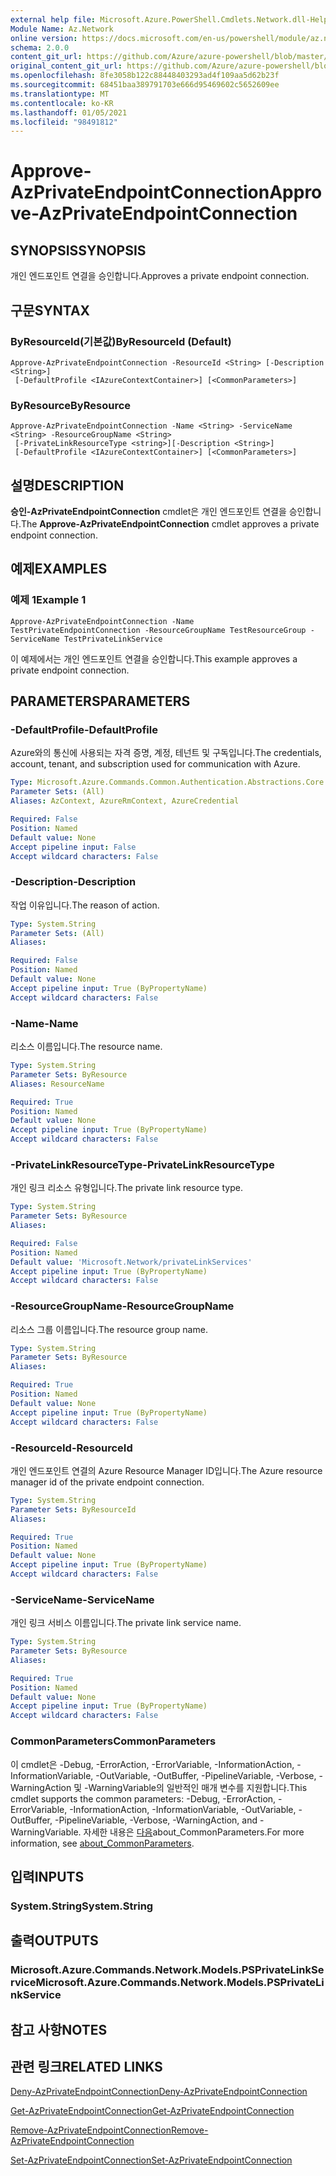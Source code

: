 ```yaml
---
external help file: Microsoft.Azure.PowerShell.Cmdlets.Network.dll-Help.xml
Module Name: Az.Network
online version: https://docs.microsoft.com/en-us/powershell/module/az.network/approve-azprivateendpointconnection
schema: 2.0.0
content_git_url: https://github.com/Azure/azure-powershell/blob/master/src/Network/Network/help/Approve-AzPrivateEndpointConnection.md
original_content_git_url: https://github.com/Azure/azure-powershell/blob/master/src/Network/Network/help/Approve-AzPrivateEndpointConnection.md
ms.openlocfilehash: 8fe3058b122c88448403293ad4f109aa5d62b23f
ms.sourcegitcommit: 68451baa389791703e666d95469602c5652609ee
ms.translationtype: MT
ms.contentlocale: ko-KR
ms.lasthandoff: 01/05/2021
ms.locfileid: "98491812"
---
```

# <span data-ttu-id="dbcc5-101">Approve-AzPrivateEndpointConnection</span><span class="sxs-lookup"><span data-stu-id="dbcc5-101">Approve-AzPrivateEndpointConnection</span></span>

## <span data-ttu-id="dbcc5-102">SYNOPSIS</span><span class="sxs-lookup"><span data-stu-id="dbcc5-102">SYNOPSIS</span></span>
<span data-ttu-id="dbcc5-103">개인 엔드포인트 연결을 승인합니다.</span><span class="sxs-lookup"><span data-stu-id="dbcc5-103">Approves a private endpoint connection.</span></span>

## <span data-ttu-id="dbcc5-104">구문</span><span class="sxs-lookup"><span data-stu-id="dbcc5-104">SYNTAX</span></span>

### <span data-ttu-id="dbcc5-105">ByResourceId(기본값)</span><span class="sxs-lookup"><span data-stu-id="dbcc5-105">ByResourceId (Default)</span></span>
```
Approve-AzPrivateEndpointConnection -ResourceId <String> [-Description <String>]
 [-DefaultProfile <IAzureContextContainer>] [<CommonParameters>]
```

### <span data-ttu-id="dbcc5-106">ByResource</span><span class="sxs-lookup"><span data-stu-id="dbcc5-106">ByResource</span></span>
```
Approve-AzPrivateEndpointConnection -Name <String> -ServiceName <String> -ResourceGroupName <String>
 [-PrivateLinkResourceType <string>][-Description <String>]
 [-DefaultProfile <IAzureContextContainer>] [<CommonParameters>]
```

## <span data-ttu-id="dbcc5-107">설명</span><span class="sxs-lookup"><span data-stu-id="dbcc5-107">DESCRIPTION</span></span>
<span data-ttu-id="dbcc5-108">**승인-AzPrivateEndpointConnection** cmdlet은 개인 엔드포인트 연결을 승인합니다.</span><span class="sxs-lookup"><span data-stu-id="dbcc5-108">The **Approve-AzPrivateEndpointConnection** cmdlet approves a private endpoint connection.</span></span>

## <span data-ttu-id="dbcc5-109">예제</span><span class="sxs-lookup"><span data-stu-id="dbcc5-109">EXAMPLES</span></span>

### <span data-ttu-id="dbcc5-110">예제 1</span><span class="sxs-lookup"><span data-stu-id="dbcc5-110">Example 1</span></span>
```
Approve-AzPrivateEndpointConnection -Name TestPrivateEndpointConnection -ResourceGroupName TestResourceGroup -ServiceName TestPrivateLinkService
```

<span data-ttu-id="dbcc5-111">이 예제에서는 개인 엔드포인트 연결을 승인합니다.</span><span class="sxs-lookup"><span data-stu-id="dbcc5-111">This example approves a private endpoint connection.</span></span>

## <span data-ttu-id="dbcc5-112">PARAMETERS</span><span class="sxs-lookup"><span data-stu-id="dbcc5-112">PARAMETERS</span></span>

### <span data-ttu-id="dbcc5-113">-DefaultProfile</span><span class="sxs-lookup"><span data-stu-id="dbcc5-113">-DefaultProfile</span></span>
<span data-ttu-id="dbcc5-114">Azure와의 통신에 사용되는 자격 증명, 계정, 테넌트 및 구독입니다.</span><span class="sxs-lookup"><span data-stu-id="dbcc5-114">The credentials, account, tenant, and subscription used for communication with Azure.</span></span>

```yaml
Type: Microsoft.Azure.Commands.Common.Authentication.Abstractions.Core.IAzureContextContainer
Parameter Sets: (All)
Aliases: AzContext, AzureRmContext, AzureCredential

Required: False
Position: Named
Default value: None
Accept pipeline input: False
Accept wildcard characters: False
```

### <span data-ttu-id="dbcc5-115">-Description</span><span class="sxs-lookup"><span data-stu-id="dbcc5-115">-Description</span></span>
<span data-ttu-id="dbcc5-116">작업 이유입니다.</span><span class="sxs-lookup"><span data-stu-id="dbcc5-116">The reason of action.</span></span>

```yaml
Type: System.String
Parameter Sets: (All)
Aliases:

Required: False
Position: Named
Default value: None
Accept pipeline input: True (ByPropertyName)
Accept wildcard characters: False
```

### <span data-ttu-id="dbcc5-117">-Name</span><span class="sxs-lookup"><span data-stu-id="dbcc5-117">-Name</span></span>
<span data-ttu-id="dbcc5-118">리소스 이름입니다.</span><span class="sxs-lookup"><span data-stu-id="dbcc5-118">The resource name.</span></span>

```yaml
Type: System.String
Parameter Sets: ByResource
Aliases: ResourceName

Required: True
Position: Named
Default value: None
Accept pipeline input: True (ByPropertyName)
Accept wildcard characters: False
```

### <span data-ttu-id="dbcc5-119">-PrivateLinkResourceType</span><span class="sxs-lookup"><span data-stu-id="dbcc5-119">-PrivateLinkResourceType</span></span>
<span data-ttu-id="dbcc5-120">개인 링크 리소스 유형입니다.</span><span class="sxs-lookup"><span data-stu-id="dbcc5-120">The private link resource type.</span></span>

```yaml
Type: System.String
Parameter Sets: ByResource
Aliases:

Required: False
Position: Named
Default value: 'Microsoft.Network/privateLinkServices'
Accept pipeline input: True (ByPropertyName)
Accept wildcard characters: False
```

### <span data-ttu-id="dbcc5-121">-ResourceGroupName</span><span class="sxs-lookup"><span data-stu-id="dbcc5-121">-ResourceGroupName</span></span>
<span data-ttu-id="dbcc5-122">리소스 그룹 이름입니다.</span><span class="sxs-lookup"><span data-stu-id="dbcc5-122">The resource group name.</span></span>

```yaml
Type: System.String
Parameter Sets: ByResource
Aliases:

Required: True
Position: Named
Default value: None
Accept pipeline input: True (ByPropertyName)
Accept wildcard characters: False
```

### <span data-ttu-id="dbcc5-123">-ResourceId</span><span class="sxs-lookup"><span data-stu-id="dbcc5-123">-ResourceId</span></span>
<span data-ttu-id="dbcc5-124">개인 엔드포인트 연결의 Azure Resource Manager ID입니다.</span><span class="sxs-lookup"><span data-stu-id="dbcc5-124">The Azure resource manager id of the private endpoint connection.</span></span>

```yaml
Type: System.String
Parameter Sets: ByResourceId
Aliases:

Required: True
Position: Named
Default value: None
Accept pipeline input: True (ByPropertyName)
Accept wildcard characters: False
```

### <span data-ttu-id="dbcc5-125">-ServiceName</span><span class="sxs-lookup"><span data-stu-id="dbcc5-125">-ServiceName</span></span>
<span data-ttu-id="dbcc5-126">개인 링크 서비스 이름입니다.</span><span class="sxs-lookup"><span data-stu-id="dbcc5-126">The private link service name.</span></span>

```yaml
Type: System.String
Parameter Sets: ByResource
Aliases:

Required: True
Position: Named
Default value: None
Accept pipeline input: True (ByPropertyName)
Accept wildcard characters: False
```


### <span data-ttu-id="dbcc5-127">CommonParameters</span><span class="sxs-lookup"><span data-stu-id="dbcc5-127">CommonParameters</span></span>
<span data-ttu-id="dbcc5-128">이 cmdlet은 -Debug, -ErrorAction, -ErrorVariable, -InformationAction, -InformationVariable, -OutVariable, -OutBuffer, -PipelineVariable, -Verbose, -WarningAction 및 -WarningVariable의 일반적인 매개 변수를 지원합니다.</span><span class="sxs-lookup"><span data-stu-id="dbcc5-128">This cmdlet supports the common parameters: -Debug, -ErrorAction, -ErrorVariable, -InformationAction, -InformationVariable, -OutVariable, -OutBuffer, -PipelineVariable, -Verbose, -WarningAction, and -WarningVariable.</span></span> <span data-ttu-id="dbcc5-129">자세한 내용은 [다음](http://go.microsoft.com/fwlink/?LinkID=113216)about_CommonParameters.</span><span class="sxs-lookup"><span data-stu-id="dbcc5-129">For more information, see [about_CommonParameters](http://go.microsoft.com/fwlink/?LinkID=113216).</span></span>

## <span data-ttu-id="dbcc5-130">입력</span><span class="sxs-lookup"><span data-stu-id="dbcc5-130">INPUTS</span></span>

### <span data-ttu-id="dbcc5-131">System.String</span><span class="sxs-lookup"><span data-stu-id="dbcc5-131">System.String</span></span>

## <span data-ttu-id="dbcc5-132">출력</span><span class="sxs-lookup"><span data-stu-id="dbcc5-132">OUTPUTS</span></span>

### <span data-ttu-id="dbcc5-133">Microsoft.Azure.Commands.Network.Models.PSPrivateLinkService</span><span class="sxs-lookup"><span data-stu-id="dbcc5-133">Microsoft.Azure.Commands.Network.Models.PSPrivateLinkService</span></span>

## <span data-ttu-id="dbcc5-134">참고 사항</span><span class="sxs-lookup"><span data-stu-id="dbcc5-134">NOTES</span></span>

## <span data-ttu-id="dbcc5-135">관련 링크</span><span class="sxs-lookup"><span data-stu-id="dbcc5-135">RELATED LINKS</span></span>

[<span data-ttu-id="dbcc5-136">Deny-AzPrivateEndpointConnection</span><span class="sxs-lookup"><span data-stu-id="dbcc5-136">Deny-AzPrivateEndpointConnection</span></span>](./Deny-AzPrivateEndpointConnection.md)

[<span data-ttu-id="dbcc5-137">Get-AzPrivateEndpointConnection</span><span class="sxs-lookup"><span data-stu-id="dbcc5-137">Get-AzPrivateEndpointConnection</span></span>](./Get-AzPrivateEndpointConnection.md)

[<span data-ttu-id="dbcc5-138">Remove-AzPrivateEndpointConnection</span><span class="sxs-lookup"><span data-stu-id="dbcc5-138">Remove-AzPrivateEndpointConnection</span></span>](./Remove-AzPrivateEndpointConnection.md)

[<span data-ttu-id="dbcc5-139">Set-AzPrivateEndpointConnection</span><span class="sxs-lookup"><span data-stu-id="dbcc5-139">Set-AzPrivateEndpointConnection</span></span>](./Set-AzPrivateEndpointConnection.md)